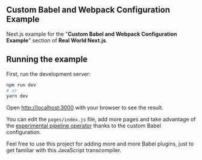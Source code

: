 ## Custom Babel and Webpack Configuration Example

Next.js example for the "**Custom Babel and Webpack Configuration Example**" section of **Real World Next.js**.

## Running the example

First, run the development server:

```bash
npm run dev
# or
yarn dev
```

Open [http://localhost:3000](http://localhost:3000) with your browser to see the result.

You can edit the `pages/index.js` file, add more pages and take advantage of the [experimental pipeline operator](https://github.com/valtech-nyc/proposal-fsharp-pipelines) thanks to the custom Babel configuration.

Feel free to use this project for adding more and more Babel plugins, just to get familiar with this JavaScript transcompiler.